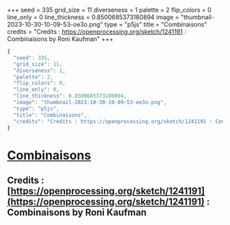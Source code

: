+++
seed = 335
grid_size = 11
diverseness = 1
palette = 2
flip_colors = 0
line_only = 0
line_thickness = 0.8500685373180894
image = "thumbnail-2023-10-30-10-09-53-oe3o.png"
type = "p5js"
title = "Combinaisons"
credits = "Credits : https://openprocessing.org/sketch/1241191 : Combinaisons by Roni Kaufman"
+++




~~~javascript
{
  "seed": 335,
  "grid_size": 11,
  "diverseness": 1,
  "palette": 2,
  "flip_colors": 0,
  "line_only": 0,
  "line_thickness": 0.8500685373180894,
  "image": "thumbnail-2023-10-30-10-09-53-oe3o.png",
  "type": "p5js",
  "title": "Combinaisons",
  "credits": "Credits : https://openprocessing.org/sketch/1241191 : Combinaisons by Roni Kaufman"
}
~~~



# [Combinaisons](https://openprocessing.org/sketch/2066485)

## Credits : [https://openprocessing.org/sketch/1241191](https://openprocessing.org/sketch/1241191) : Combinaisons by Roni Kaufman 

